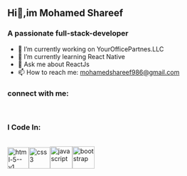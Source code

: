 ## Hi👋,im Mohamed Shareef
<!--**Mohamed-Shareef/Mohamed-Shareef** is a ✨ _special_ ✨ repository because its `README.md` (this file) appears on your GitHub profile.-->
### A passionate full-stack-developer 

- 🔭 I’m currently working on YourOfficePartnes.LLC
- 🌱 I’m currently learning React Native
- 💬 Ask me about ReactJs
- 📫 How to reach me: mohamedshareef986@gmail.com

### connect with me:
<br>

### I Code In:
<br><img width="48" height="48" src="https://img.icons8.com/color/48/html-5--v1.png" alt="html-5--v1"/><img width="48" height="48" src="https://img.icons8.com/color/48/css3.png" alt="css3"/><img width="50" height="50" src="https://img.icons8.com/fluency/50/javascript.png" alt="javascript"/><img width="50" height="50" src="https://img.icons8.com/fluency/50/bootstrap.png" alt="bootstrap"/>



